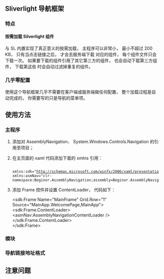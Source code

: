 ## Sliverlight 导航框架

### 特点

#### 按需加载 Silverlight 组件

与 SL 内置实现了真正意义的按需加载， 主程序可以非常小， 最小不超过 200 KB， 只有当点击链接之后， 才会去服务端下载
对应的组件， 每个组件文件只会下载一次。 如果要下载的组件引用了其它第三方的组件， 也会自动下载第三方组件， 下载第这些
时会自动过滤掉重复的组件。

### 几乎零配置

使用这个导航框架几乎不需要在客户端或服务端做任何配置， 整个加载过程是自动完成的， 你需要写的只是导航的菜单项。

## 使用方法

### 主程序

1. 添加对 AssemblyNavigation、 System.Windows.Controls.Navigation 的引用至项目；
2. 在主页面的 xaml 代码添加下面的 xmlns 引用：

   <code><pre>
   xmlns:sdk="http://schemas.microsoft.com/winfx/2006/xaml/presentation/sdk"
   xmlns:asmNav="clr-namespace:Beginor.AssemblyNavigation;assembly=Beginor.AssemblyNavigation"
   </pre></code>

3. 添加 Frame 控件并设置 ContentLoader， 代码如下：

	&lt;sdk:Frame Name="MainFrame" Grid.Row="1" Source="MainApp.WelcomePage,MainApp">  
		&lt;sdk:Frame.ContentLoader>  
			&lt;asmNav:AssemblyNavigationContentLoader />  
		&lt;/sdk:Frame.ContentLoader>  
	&lt;/sdk:Frame>

### 模块

### 导航链接地址格式

## 注意问题

